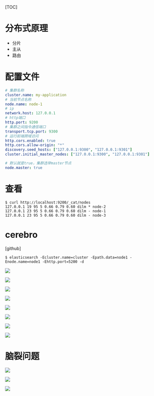 [TOC]

# 分布式原理
+ 分片
+ 主从
+ 路由

# 配置文件
```yml
# 集群名称
cluster.name: my-application
# 当前节点名称
node.name: node-1
# ip
network.host: 127.0.0.1
# http端口
http.port: 9200
# 集群之间指令通信端口
transport.tcp.port: 9300
# 运行前端跨域访问
http.cors.enabled: true
http.cors.allow-origin: "*"
discovery.seed_hosts: ["127.0.0.1:9300", "127.0.0.1:9301"]
cluster.initial_master_nodes: ["127.0.0.1:9300", "127.0.0.1:9301"]

# 默认就是true，集群选举master节点
node.master: true
```

# 查看
```
$ curl http://localhost:9200/_cat/nodes
127.0.0.1 19 95 5 0.66 0.79 0.60 dilm * node-2
127.0.0.1 23 95 5 0.66 0.79 0.60 dilm - node-1
127.0.0.1 23 95 5 0.66 0.79 0.60 dilm - node-3
```

# cerebro
[github]

```
$ elasticsearch -Ecluster.name=cluster -Epath.data=node1 -Enode.name=node1 -Ehttp.port=5200 -d
```


![](https://gitee.com/caijingquan/imagebed/raw/master/1602321390_20200316113857039_922976962.png)

![](https://gitee.com/caijingquan/imagebed/raw/master/1602321393_20200316114429130_1999498252.png)

![](https://gitee.com/caijingquan/imagebed/raw/master/1602321395_20200316115152315_2004783349.png)

![](https://gitee.com/caijingquan/imagebed/raw/master/1602321396_20200318062423120_859721540.png)

![](https://gitee.com/caijingquan/imagebed/raw/master/1602321397_20200318062614992_1420524946.png)

![](https://gitee.com/caijingquan/imagebed/raw/master/1602321400_20200318062655312_804418320.png)

![](https://gitee.com/caijingquan/imagebed/raw/master/1602321402_20200318062730883_335004546.png)

![](https://gitee.com/caijingquan/imagebed/raw/master/1602321404_20200318062750040_2015491398.png)

# 脑裂问题
![](https://gitee.com/caijingquan/imagebed/raw/master/1602321407_20200318062937232_1060094971.png)

![](https://gitee.com/caijingquan/imagebed/raw/master/1602321409_20200318063043216_1967865589.png)


![](https://gitee.com/caijingquan/imagebed/raw/master/1602321411_20200318063344584_162562786.png)